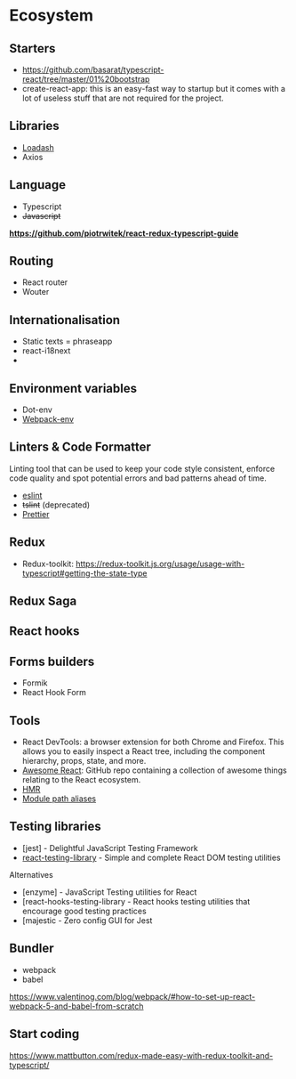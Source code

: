 # Ecosystem

## Starters
* https://github.com/basarat/typescript-react/tree/master/01%20bootstrap
* create-react-app: this is an easy-fast way to startup but it comes with a lot of useless stuff that are not required for the project. 

## Libraries 
* [Loadash](https://github.com/lodash/lodash)
* Axios

## Language 
* Typescript 
* ~~Javascript~~ 

**https://github.com/piotrwitek/react-redux-typescript-guide**

## Routing 
* React router
* Wouter

## Internationalisation
* Static texts = phraseapp
* react-i18next
* 
## Environment variables
* Dot-env
* [Webpack-env](https://webpack.js.org/guides/environment-variables/)


## Linters & Code Formatter

Linting tool that can be used to keep your code style consistent, enforce code quality and spot potential errors and bad patterns ahead of time. 

* [eslint](github.com/eslint/eslint)
* ~~tslint~~ (deprecated)
* [Prettier](https://prettier.io/)

## Redux 

* Redux-toolkit: https://redux-toolkit.js.org/usage/usage-with-typescript#getting-the-state-type

## Redux Saga


## React hooks


## Forms builders
* Formik
* React Hook Form

## Tools

* React DevTools:  a browser extension for both Chrome and Firefox. This allows you to easily inspect a React tree, including the component hierarchy, props, state, and more.
* [Awesome React](https://github.com/enaqx/awesome-react):  GitHub repo containing a collection of awesome things relating to the React ecosystem.
* [HMR](https://webpack.js.org/guides/hot-module-replacement/)
* [ Module path aliases](ttps://dev.to/larswaechter/path-aliases-with-typescript-in-nodejs-4353)

## Testing libraries
* [jest] - Delightful JavaScript Testing Framework
* [react-testing-library](https://testing-library.com/docs/react-testing-library/intro/) - Simple and complete React DOM testing utilities

Alternatives
* [enzyme] - JavaScript Testing utilities for React
* [react-hooks-testing-library - React hooks testing utilities that encourage good testing practices
* [majestic - Zero config GUI for Jest

## Bundler
* webpack
* babel


https://www.valentinog.com/blog/webpack/#how-to-set-up-react-webpack-5-and-babel-from-scratch


## Start coding
https://www.mattbutton.com/redux-made-easy-with-redux-toolkit-and-typescript/
